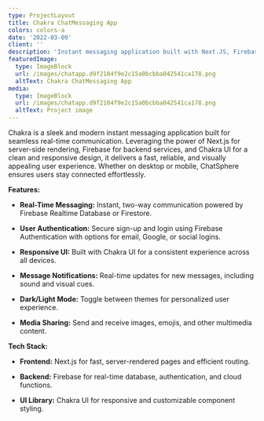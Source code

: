 ```yaml
---
type: ProjectLayout
title: Chakra ChatMessaging App
colors: colors-a
date: '2022-03-09'
client: ''
description: 'Instant messaging application built with Next.JS, Firebase and Chakra UI.'
featuredImage:
  type: ImageBlock
  url: /images/chatapp.d9f2104f9e2c15a0bcbba042541ca178.png
  altText: Chakra ChatMessaging App
media:
  type: ImageBlock
  url: /images/chatapp.d9f2104f9e2c15a0bcbba042541ca178.png
  altText: Project image
---
```

Chakra is a sleek and modern instant messaging application built for seamless real-time communication. Leveraging the power of Next.js for server-side rendering, Firebase for backend services, and Chakra UI for a clean and responsive design, it delivers a fast, reliable, and visually appealing user experience. Whether on desktop or mobile, ChatSphere ensures users stay connected effortlessly.

**Features:**

*   **Real-Time Messaging:** Instant, two-way communication powered by Firebase Realtime Database or Firestore.

*   **User Authentication:** Secure sign-up and login using Firebase Authentication with options for email, Google, or social logins.

*   **Responsive UI:** Built with Chakra UI for a consistent experience across all devices.

*   **Message Notifications:** Real-time updates for new messages, including sound and visual cues.

*   **Dark/Light Mode:** Toggle between themes for personalized user experience.

*   **Media Sharing:** Send and receive images, emojis, and other multimedia content.

**Tech Stack:**

*   **Frontend:** Next.js for fast, server-rendered pages and efficient routing.

*   **Backend:** Firebase for real-time database, authentication, and cloud functions.

*   **UI Library:** Chakra UI for responsive and customizable component styling.

